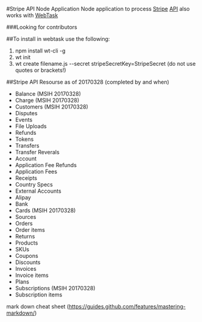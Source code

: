 #Stripe API Node Application
Node application to process [Stripe](https://stripe.com) [API](https://stripe.com/docs/api) also works with [WebTask](https://webtask.io/)

###Looking for contributors

##To install in webtask use the following:
1. npm install wt-cli -g
2. wt init
3. wt create filename.js --secret stripeSecretKey=StripeSecret (do not use quotes or brackets!)

##Stripe API Resourse as of 20170328 (completed by and when)
* Balance (MSIH 20170328)
* Charge (MSIH 20170328)
* Customers (MSIH 20170328)
* Disputes
* Events
* File Uploads
* Refunds
* Tokens
* Transfers
* Transfer Reverals
* Account
* Application Fee Refunds
* Application Fees
* Receipts
* Country Specs
* External Accounts
* Alipay
* Bank
* Cards (MSIH 20170328)
* Sources
* Orders
* Order items
* Returns
* Products
* SKUs
* Coupons
* Discounts
* Invoices
* Invoice items
* Plans
* Subscriptions (MSIH 20170328)
* Subscription items

mark down cheat sheet (https://guides.github.com/features/mastering-markdown/)
